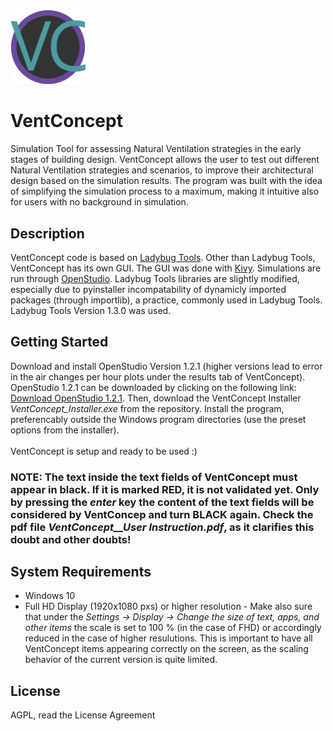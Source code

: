 <img src="https://github.com/Rafa-ba/VentConcept/blob/main/VentConcept_logo.png" alt="drawing" width="120"/>


# VentConcept
Simulation Tool for assessing Natural Ventilation strategies in the early stages of building design. VentConcept allows the user to test out different Natural Ventilation strategies and scenarios, to improve their architectural design based on the simulation results. The program was built with the idea of simplifying the simulation process to a maximum, making it intuitive also for users with no background in simulation.

## Description
VentConcept code is based on [Ladybug Tools](https://github.com/ladybug-tools). Other than Ladybug Tools, VentConcept has its own GUI. The GUI was done with [Kivy](https://kivy.org/#home). Simulations are run through [OpenStudio](https://openstudio.net/). Ladybug Tools libraries are slightly modified, especially due to pyinstaller incompatability of dynamicly imported packages (through importlib), a practice, commonly used in Ladybug Tools. Ladybug Tools Version 1.3.0 was used.

## Getting Started
Download and install OpenStudio Version 1.2.1 (higher versions lead to error in the air changes per hour plots under the results tab of VentConcept). OpenStudio 1.2.1 can be downloaded by clicking on the following link: [Download OpenStudio 1.2.1](https://github.com/openstudiocoalition/OpenStudioApplication/releases/download/v1.2.1/OpenStudioApplication-1.2.1+29888f9a87-Windows.exe).
Then, download the VentConcept Installer _VentConcept_Installer.exe_ from the repository. Install the program, preferencably outside the Windows program directories (use the preset options from the installer).\
\
VentConcept is setup and ready to be used :)

### NOTE: The text inside the text fields of VentConcept must appear in black. If it is marked RED, it is not validated yet. Only by pressing the _enter_ key the content of the text fields will be considered by VentConcep and turn BLACK again. Check the pdf file _VentConcept__User Instruction.pdf_, as it clarifies this doubt and other doubts!

## System Requirements
- Windows 10
- Full HD Display (1920x1080 pxs) or higher resolution - Make also sure that under the  _Settings -> Display -> Change the size of text, apps, and other items_  the scale is set to 100 % (in the case of FHD) or accordingly reduced in the case of higher resulutions. This is important to have all VentConcept items appearing correctly on the screen, as the scaling behavior of the current version is quite limited.

## License
AGPL, read the License Agreement

